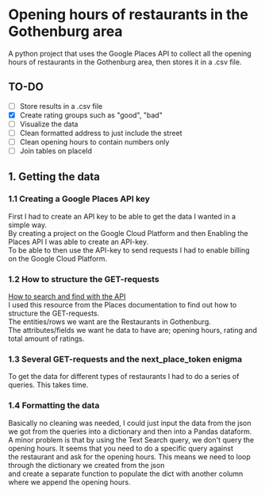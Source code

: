 # Opening hours of restaurants in the Gothenburg area
A python project that uses the Google Places API to collect all the opening hours of restaurants in the Gothenburg area, then stores it in a .csv file.

## TO-DO

- [ ] Store results in a .csv file
- [X] Create rating groups such as "good", "bad"
- [ ] Visualize the data
- [ ] Clean formatted address to just include the street 
- [ ] Clean opening hours to contain numbers only
- [ ] Join tables on placeId

## 1. Getting the data

### 1.1 Creating a Google Places API key 
First I had to create an API key to be able to get the data I wanted in a simple way.\
By creating a project on the Google Cloud Platform and then Enabling the Places API I was able to create an API-key.\
To be able to then use the API-key to send requests I had to enable billing on the Google Cloud Platform.

### 1.2 How to structure the GET-requests
<a href=https://developers.google.com/maps/documentation/places/web-service/search-find-place#fields>How to search and find with the API</a>\
I used this resource from the Places documentation to find out how to structure the GET-requests.\
The entities/rows we want are the Restaurants in Gothenburg.\
The attributes/fields we want he data to have are; opening hours, rating and total amount of ratings.

### 1.3 Several GET-requests and the next_place_token enigma
To get the data for different types of restaurants I had to do a series of queries. This takes time.

### 1.4 Formatting the data
Basically no cleaning was needed, I could just input the data from the json we got from the queries into a dictionary and then into a Pandas dataform.
A minor problem is that by using the Text Search query, we don't query the opening hours. It seems that you need to do a specific query against\
the restaurant and ask for the opening hours. This means we need to loop through the dictionary we created from the json\
and create a separate function to populate the dict with another column where we append the opening hours.

